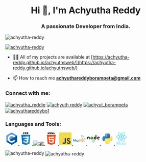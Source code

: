 <h1 align="center">Hi 👋, I'm Achyutha Reddy</h1>
<h3 align="center">A passionate Developer from India.</h3>

<p align="left"> <img src="https://komarev.com/ghpvc/?username=achyutha-reddy&label=Profile%20views&color=0e75b6&style=flat" alt="achyutha-reddy" /> </p>

<p align="left"> <a href="https://github.com/ryo-ma/github-profile-trophy"><img src="https://github-profile-trophy.vercel.app/?username=achyutha-reddy" alt="achyutha-reddy" /></a> </p>

- 👨‍💻 All of my projects are available at [https://achyutha-reddy.github.io/achyuthsweb/](https://achyutha-reddy.github.io/achyuthsweb/)

- 📫 How to reach me **achyuthareddyborampeta@gmail.com**

<h3 align="left">Connect with me:</h3>
<p align="left">
<a href="https://twitter.com/achyutha_reddie" target="blank"><img align="center" src="https://raw.githubusercontent.com/rahuldkjain/github-profile-readme-generator/master/src/images/icons/Social/twitter.svg" alt="achyutha_reddie" height="30" width="40" /></a>
<a href="https://linkedin.com/in/achyuth reddy" target="blank"><img align="center" src="https://raw.githubusercontent.com/rahuldkjain/github-profile-readme-generator/master/src/images/icons/Social/linked-in-alt.svg" alt="achyuth reddy" height="30" width="40" /></a>
<a href="https://instagram.com/achyut_borampeta" target="blank"><img align="center" src="https://raw.githubusercontent.com/rahuldkjain/github-profile-readme-generator/master/src/images/icons/Social/instagram.svg" alt="achyut_borampeta" height="30" width="40" /></a>
<a href="https://www.hackerrank.com/achyuthareddybo1" target="blank"><img align="center" src="https://raw.githubusercontent.com/rahuldkjain/github-profile-readme-generator/master/src/images/icons/Social/hackerrank.svg" alt="achyuthareddybo1" height="30" width="40" /></a>
</p>

<h3 align="left">Languages and Tools:</h3>
<p align="left"> <a href="https://www.cprogramming.com/" target="_blank" rel="noreferrer"> <img src="https://raw.githubusercontent.com/devicons/devicon/master/icons/c/c-original.svg" alt="c" width="40" height="40"/> </a> <a href="https://www.w3schools.com/css/" target="_blank" rel="noreferrer"> <img src="https://raw.githubusercontent.com/devicons/devicon/master/icons/css3/css3-original-wordmark.svg" alt="css3" width="40" height="40"/> </a> <a href="https://git-scm.com/" target="_blank" rel="noreferrer"> <img src="https://www.vectorlogo.zone/logos/git-scm/git-scm-icon.svg" alt="git" width="40" height="40"/> </a> <a href="https://www.w3.org/html/" target="_blank" rel="noreferrer"> <img src="https://raw.githubusercontent.com/devicons/devicon/master/icons/html5/html5-original-wordmark.svg" alt="html5" width="40" height="40"/> </a> <a href="https://developer.mozilla.org/en-US/docs/Web/JavaScript" target="_blank" rel="noreferrer"> <img src="https://raw.githubusercontent.com/devicons/devicon/master/icons/javascript/javascript-original.svg" alt="javascript" width="40" height="40"/> </a> <a href="https://www.mysql.com/" target="_blank" rel="noreferrer"> <img src="https://raw.githubusercontent.com/devicons/devicon/master/icons/mysql/mysql-original-wordmark.svg" alt="mysql" width="40" height="40"/> </a> <a href="https://nodejs.org" target="_blank" rel="noreferrer"> <img src="https://raw.githubusercontent.com/devicons/devicon/master/icons/nodejs/nodejs-original-wordmark.svg" alt="nodejs" width="40" height="40"/> </a> <a href="https://www.python.org" target="_blank" rel="noreferrer"> <img src="https://raw.githubusercontent.com/devicons/devicon/master/icons/python/python-original.svg" alt="python" width="40" height="40"/> </a> <a href="https://reactjs.org/" target="_blank" rel="noreferrer"> <img src="https://raw.githubusercontent.com/devicons/devicon/master/icons/react/react-original-wordmark.svg" alt="react" width="40" height="40"/> </a> </p>

<p><img align="left" src="https://github-readme-stats.vercel.app/api/top-langs?username=achyutha-reddy&show_icons=true&locale=en&layout=compact" alt="achyutha-reddy" /></p>

<p>&nbsp;<img align="center" src="https://github-readme-stats.vercel.app/api?username=achyutha-reddy&show_icons=true&locale=en" alt="achyutha-reddy" /></p>
